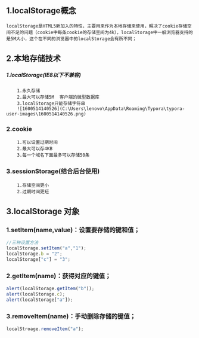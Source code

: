 ## 1.localStorage概念
	localStorage是HTML5新加入的特性，主要用来作为本地存储来使用，解决了cookie存储空间不足的问题（cookie中每条cookie的存储空间为4k），localStorage中一般浏览器支持的是5M大小，这个在不同的浏览器中的localStorage会有所不同；
## 2.本地存储技术
   ##### 1.localStorage(IE8以下不兼容)
   		1.永久存储
   		2.最大可以存储5M	客户端的微型数据库
   		3.localStorage只能存储字符串
   		![1600514140526](C:\Users\lenovo\AppData\Roaming\Typora\typora-user-images\1600514140526.png)

   ### 2.cookie
   		1.可以设置过期时间
   		2.最大可以存4KB
   		3.每一个域名下面最多可以存储50条

   ### 3.sessionStorage(结合后台使用)
   		1.存储空间更小
   		2.过期时间更短
## 3.localStorage 对象
   ### 1.setItem(name,value)：设置要存储的键和值；
   ```javascript
   //三种设置方法
   localStorage.setItem("a","1");
   localStorage.b = "2";
   localStorage["c"] = "3";
   ```
   ### 2.getItem(name)：获得对应的键值；
   ```javascript
   alert(localStorage.getItem("b"));
   alert(localStorage.c);
   alert(localStorage["a"]);
   ```
   ### 3.removeItem(name)：手动删除存储的键值；

   ```javascript
   localStroage.removeItem("a");
   ```